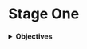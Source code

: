 # Stage One

<details>
<summary><b>Objectives</b></summary>

Create and host an endpoint using any programming language of your choice.

The endpoint should take two GET request query parameters and return specific information in JSON format.

### The information required includes:

- Slack name
- Current day of the week
- Current UTC time (with validation of +/-2 minutes)
- Track
- The GitHub URL of the file being run
- The GitHub URL of the full source code.
- A Status Code of Success

For example:

```json
{
    "slack_name": "example_name",
    "current_day": "Monday",
    "utc_time": "2023-08-21T15:04:05Z",
    "track": "backend",
    "github_file_url": "https://github.com/username/repo/blob/main/file_name.ext",
    "github_repo_url": "https://github.com/username/repo",
    "status_code": 200
}
```

### Acceptance Criteria

- Endpoint Creation: Provide a publicly accessible endpoint.

- GET Parameters: The endpoint should accept two GET request query parameters: `slack_name` and `track` e.g. `http://example.com/api?slack_name=example_name&track=backend`

- Slack Name: The response should include the `slack_name` passed as a GET request query parameter.

- Current Day of the Week: Display the current day of the week in full (e.g., Monday, Tuesday, etc.).

- Current UTC Time: Return the current UTC time, accurate within a +/-2 minute window.

- Track: The response should display the track of the track you signed up for (Backend). This will be based on the track GET parameter passed to the endpoint.

- GitHub File URL: Include a direct link to the specific file in the GitHub repository that's being executed.

- GitHub Repo URL: Include a link to the main page of the GitHub repository containing the project's entire source code.

- Status Code: Return 200 as Integer.

- JSON Format: The endpoint's response should adhere to the specified JSON format.

- Testing: Before submission:
    - Ensure the endpoint is accessible.
    - Check the returned JSON against the defined format.
    - Validate the correctness of each data point in the JSON response.

</details>